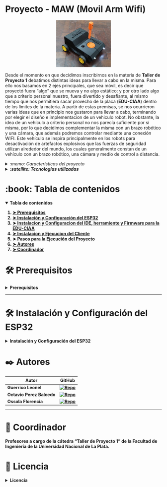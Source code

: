 <!-- Titulo del proyecto -->

# Proyecto - MAW (Movil Arm Wifi)

<!-- Logo -->
<div align="center">
  <img src="https://github.com/leonelg99/TDP1-MAW/blob/main/docs/maw.jpg" width="35%">
</div>

<!-- Descripción del proyecto -->

Desde el momento en que decidimos inscribirnos en la materia de **Taller de Proyecto 1** debatimos distintas ideas para llevar a cabo en la misma. 
Para ello nos basamos en 2 ejes principales, que sea móvil, es decir que proyectó fuera “algo” que se mueva y no algo estático; y por otro lado algo que a criterio personal nuestro, fuera divertido y desafiante, al mismo tiempo que nos permitiera sacar provecho de la placa (**EDU-CIAA**) dentro de los límites de la materia.
A partir de estas premisas, se nos ocurrieron varias ideas que en principio nos gustaron para llevar a cabo, terminando por elegir el diseño e implementacion de un vehiculo robot.
No obstante, la idea de un vehículo a criterio personal no nos parecía suficiente por sí misma, por lo que decidimos complementar la misma con un brazo robótico y una cámara, que además podremos controlar mediante una conexión WIFI.
Este vehículo se inspira principalmente en los robots para desactivación de artefactos explosivos que las fuerzas de seguridad utilizan alrededor del mundo, los cuales generalmente constan de un vehículo con un brazo robótico, una cámara y medio de control a distancia.


<details>
  <summary><i>:memo: Características del proyecto</i></summary>
  <ol>
    <li><b>Transmision de Video<b></li>
    <p>Se puede decir que es la base del proyecto. Se realiza mediante el ESP32-CAM (version del ESP32 con una camara integrada) el cual establece un transmision de video mediante HTTP, la cual es captada por el CLI. De esta manera se puede controlar el vehiculo a distancia.</p>
    <li>Modulo de Baterias</li>
    <p>El vehiculo cuanta con una serie de baterias para alimentar todos los componenetes, incluyendo una bateria dedicada a los motores, y otra a la logica.</p>
    <li>Access Point</li>
    <p>El ESP32-CAM actúa como punto de acceso (AP) para la conexión. De este modo la pc donde se ejectute el cliente (CLI) debe conectarse al la red del ESP32.</p>
    <li>Desarrollo Modular</li>
    <p>El programa está diseñado de manera modular, con componentes separados por funcionalidad, facilitando el mantenimiento y la extensión del proyecto.</p>
    <li>Replicabilidad</li>
    <p>El proyecto está documentado lo suficiente como para permitir replicar el control de un robot similar utilizando el hardware indicado.</p>
    <li>Extensibilidad</li>
    <p>Es posible ampliar el sistema para añadir mejoras de rendimiento o nuevas funcionalidades.</p>
  </ol>
</details>

<details> 
  <summary><i>:satellite: Tecnologías utilizadas</i></summary>
  <ol> 
    <li>Cliente (CLI)</li>
    <ul> 
      <li>Python</li>
      <li>Tkinter: libreria para la implementacion de la interfaz grafica</li>
      <li>PIL: para el procesamiento y manejo de imagenes</li>
      <li>Threading: para la ejecucion de tareas concurrentes</li>
    </ul> 
    <li>Firmware(ESP32-CAM)</li>
    <ul>
      <li>Arduino: libreria e IDE para programar el ESP32-CAM</li>
      <li>FreeRTOS: para la gestión de tareas en tiempo real</li>
    </ul>
    <li>EDU-CIAA</li>
    <ul>
      <li>C: como lenguaje de programacion</li>
      <li>Firmware v3: libreria oficial para la programacion de la EDU-CIAA.</li>
    </ul>
  </ol>
</details>

<!-- Tabla de contenidos -->
<h1 id="table-of-contents">:book: Tabla de contenidos</h1>
<details open="open">
  <summary>Tabla de contenidos</summary>
  <ol>
    <li><a href="#prerequisites">➤ Prerequisitos</a></li>
    <li><a href="#installation-esp32">➤ Instalación y Configuración del ESP32</a></li>
    <li><a href="#installation-edu-ciaa">➤ Instalacion y Configuracion del IDE, herramiente y Firmware para la EDU-CIAA</a></li>
    <li><a href="#installation-cli">➤ Instalacion y Ejecucion del Cliente</a></li>
    <li><a href="#execution-steps">➤ Pasos para la Ejecución del Proyecto</a></li>
    <li><a href="#authors">➤ Autores</a></li>
    <li><a href="#coordinador">➤ Coordinador</a></li>
  </ol>
</details>

<!-- Prerequisitos SOFTWARE -->
<h1 id="prerequisites">🛠️ Prerequisitos</h1>
<details>
  <summary>Prerequisitos</summary>
  <p>El proyecto requiere la instalación de los siguientes componentes de software:</p>
  <ul>
    <li>
      <b>Visual Studio Code:</b> Editor de código necesario para el desarrollo del Cliente.
    </li>
    <li>
      <b>Arduino IDE:</b> Ide para la programacion ESP32.
    </li>
    <li>
      <b>Python:</b> Lenguaje para desarrollar el CLI.
    </li>
    <li>
      <b>IDE EDU-CIAA:</b> Version de Eclipse con todas las herramientas necesarias para programar y testear la EDU-CIAA.
    </li>
  </ul>
</details>

---

<!-- Prerequisitos ESP32 -->
<h1 id="installation-esp32">🛠️ Instalación y Configuración del ESP32</h1>
<details>
  <summary>Instalación y Configuración del ESP32</summary>
  <ol>
    <li>Abre <b>Visual Studio Code</b> y navega a la carpeta del proyecto: <code>2024-A2-LIDAR-VL53L0X</code>.</li>
    <li>Posiciónate en la carpeta <code>Microcontroller</code> (donde se encuentra el código en C).</li>
    <li>Conecta el ESP32 a un puerto USB de la computadora.</li>
    <li>Abrir <b>platformion.ini</b> y modificar <b>upload_port</b> con el numero de puerto al que se conecto el ESP32.</li>
    <li>Desde el menú inferior de <b>PlatformIO</b>, presiona el botón de subida de programa para compilar y cargar el firmware al ESP32.</li>
    <li>O en la consola, ejecutar <b>pio run -t upload<b></li>
  </ol>
  <p>Tras estos pasos, el ESP32 estará configurado y listo para ejecutar las instrucciones del proyecto.</p>
</details>


<h1 id="authors">✒️ Autores</h1>

| Autor                     | GitHub                                                                                                           |
| ------------------------- | ---------------------------------------------------------------------------------------------------------------- |
| **Guerrico Leonel**       | [![Repo](https://badgen.net/badge/icon/leonelg99?icon=github&label)](https://github.com/leonelg99)               |
| **Octavio Perez Balcedo** | [![Repo](https://badgen.net/badge/icon/OctavioPB1?icon=github&label)](https://github.com/OctavioPB1)       |
| **Ossola Florencia**      | [![Repo](https://badgen.net/badge/icon/florencia-ossola?icon=github&label)](https://github.com/florencia-ossola) |

---

<h1 id="coordinador">📌 Coordinador</h1>

<p>Profesores a cargo de la cátedra “Taller de Proyecto 1” de la Facultad de Ingeniería de la Universidad Nacional de La Plata.</p>

<!-- Licencia -->
<h1 id="license">📄 Licencia</h1>
<details>
  <summary>Licencia</summary>
  <p>Este proyecto está bajo la Licencia <b>GPL-3.0 license</b>.</p>
  <p>Mira el archivo <code>LICENSE</code> para más detalles.</p>
</details>
